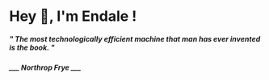 <h1 title="head"> Hey 👋, I'm Endale !</h1>

**<h5><i>" The most technologically efficient machine that man has ever invented is the book. "</i></h5>**

*<b>___ Northrop Frye ___</b>*
